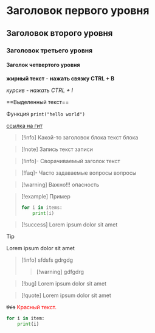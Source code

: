 # Заголовок первого уровня
## Заголовок второго уровня
### Заголовок третьего уровня
#### Заголок четвертого уровня

**жирный текст** - **нажать связку CTRL + B**

*курсив - нажать CTRL + I*

==Выделенный текст==

Функция `print("hello world")`

[ссылка на гит](https://github.com/SouthUral?tab=repositories)

>[!info] Какой-то заголовок блока 
>текст блока


>[!note] Запись
>текст записи

>[!info]- Сворачиваемый заголок
>текст

>[!faq]- Часто задаваемые вопросы
>вопросы

>[!warning] Важно!!!
>опасность

>[!example] Пример
>	```python
>	for i in items:
>		print(i)
>	```

> [!success] 
> Lorem ipsum dolor sit amet

 > [!tip]
 > Lorem ipsum dolor sit amet
 >> [!info] sfdsfs
 >> gdrgdg
 >>> [!warning] gdfgdrg
 >>> 

> [!bug]
> Lorem ipsum dolor sit amet

> [!quote]
> Lorem ipsum dolor sit amet

<s>this</s>
<span id="newID" style="color:#FF0000">Красный текст.</span>


```python
for i in item:
	print(i)
```








